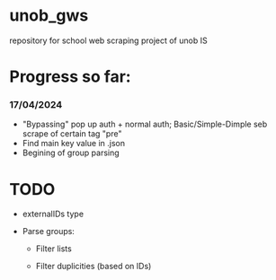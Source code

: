 # unob_gws

repository for school web scraping project of unob IS


# Progress so far:

### 17/04/2024 <br />
- "Bypassing" pop up auth + normal auth; Basic/Simple-Dimple seb scrape of certain tag "pre" <br />
- Find main key value in .json <br />
- Begining of group parsing <br />

# TODO

- externalIDs type

- Parse groups:
    
    - Filter lists

    - Filter duplicities (based on IDs)